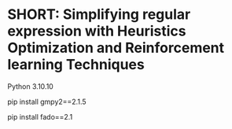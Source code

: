 # SHORT: Simplifying regular expression with Heuristics Optimization and Reinforcement learning Techniques
Python 3.10.10

pip install gmpy2==2.1.5

pip install fado==2.1